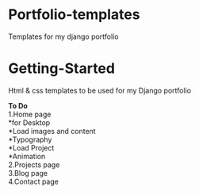 # Portfolio-templates
Templates for my django portfolio

# Getting-Started 
Html & css templates to be used  for my Django portfolio 

**To Do** <br />
1.Home page <br />
  *for Desktop <br />
  *Load images and content <br />
  *Typography <br />
  *Load Project  <br />
  *Animation <br />
2.Projects page <br />
3.Blog page <br />
4.Contact page <br />
